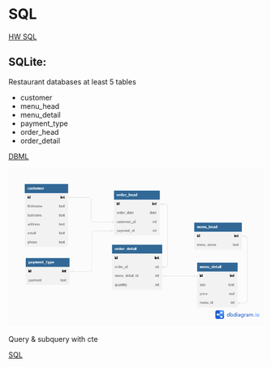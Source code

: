 # SQL

[HW SQL](https://replit.com/@cchayanin/SQLhomeworkbatch5)

## SQLite:

Restaurant databases at least 5 tables
- customer
- menu_head
- menu_detail
- payment_type
- order_head
- order_detail


[DBML](./restaurant.dbml)

![dbdiagram](./hw_sql_batch5.png)


Query & subquery with cte

[SQL](hw_sql_batch5.sql)